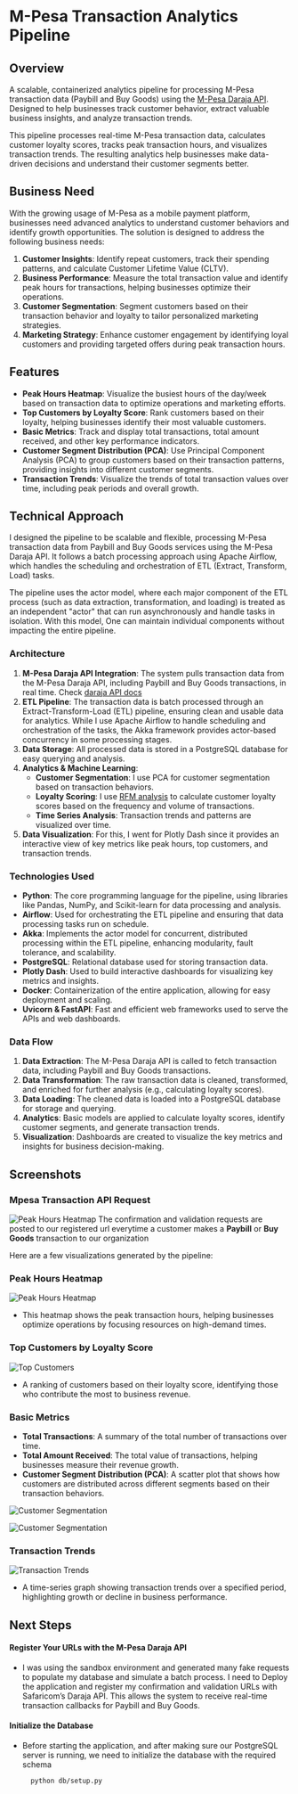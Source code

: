 # M-Pesa Transaction Analytics Pipeline

## Overview

A scalable, containerized analytics pipeline for processing M-Pesa transaction data (Paybill and Buy Goods) using the [M-Pesa Daraja API](https://developer.safaricom.co.ke/APIs/CustomerToBusinessRegisterURL). Designed to help businesses track customer behavior, extract valuable business insights, and analyze transaction trends. 

This pipeline processes real-time M-Pesa transaction data, calculates customer loyalty scores, tracks peak transaction hours, and visualizes transaction trends. The resulting analytics help businesses make data-driven decisions and understand their customer segments better.

## Business Need

With the growing usage of M-Pesa as a mobile payment platform, businesses need advanced analytics to understand customer behaviors and identify growth opportunities. The solution is designed to address the following business needs:

1. **Customer Insights**: Identify repeat customers, track their spending patterns, and calculate Customer Lifetime Value (CLTV).
2. **Business Performance**: Measure the total transaction value and identify peak hours for transactions, helping businesses optimize their operations.
3. **Customer Segmentation**: Segment customers based on their transaction behavior and loyalty to tailor personalized marketing strategies.
4. **Marketing Strategy**: Enhance customer engagement by identifying loyal customers and providing targeted offers during peak transaction hours.

## Features

- **Peak Hours Heatmap**: Visualize the busiest hours of the day/week based on transaction data to optimize operations and marketing efforts.
- **Top Customers by Loyalty Score**: Rank customers based on their loyalty, helping businesses identify their most valuable customers.
- **Basic Metrics**: Track and display total transactions, total amount received, and other key performance indicators.
- **Customer Segment Distribution (PCA)**: Use Principal Component Analysis (PCA) to group customers based on their transaction patterns, providing insights into different customer segments.
- **Transaction Trends**: Visualize the trends of total transaction values over time, including peak periods and overall growth.

## Technical Approach

I designed the pipeline to be scalable and flexible, processing M-Pesa transaction data from Paybill and Buy Goods services using the M-Pesa Daraja API. It follows a batch processing approach using Apache Airflow, which handles the scheduling and orchestration of ETL (Extract, Transform, Load) tasks.

The pipeline uses the actor model, where each major component of the ETL process (such as data extraction, transformation, and loading) is treated as an independent "actor" that can run asynchronously and handle tasks in isolation. With this model, One can maintain individual components without impacting the entire pipeline.

### Architecture

1. **M-Pesa Daraja API Integration**: The system pulls transaction data from the M-Pesa Daraja API, including Paybill and Buy Goods transactions, in real time. Check [daraja API docs](https://developer.safaricom.co.ke/APIs/CustomerToBusinessRegisterURL)
2. **ETL Pipeline**: The transaction data is batch processed through an Extract-Transform-Load (ETL) pipeline, ensuring clean and usable data for analytics. While I use Apache Airflow to handle scheduling and orchestration of the tasks, the Akka framework provides actor-based concurrency in some processing stages.
3. **Data Storage**: All processed data is stored in a PostgreSQL database for easy querying and analysis.
4. **Analytics & Machine Learning**:
   - **Customer Segmentation**: I use PCA for customer segmentation based on transaction behaviors.
   - **Loyalty Scoring**: I use [RFM analysis](https://mailchimp.com/resources/rfm-analysis/) to calculate customer loyalty scores based on the frequency and volume of transactions.
   - **Time Series Analysis**: Transaction trends and patterns are visualized over time.
5. **Data Visualization**: For this, I went for Plotly Dash since it provides an interactive view of key metrics like peak hours, top customers, and transaction trends.

### Technologies Used

- **Python**: The core programming language for the pipeline, using libraries like Pandas, NumPy, and Scikit-learn for data processing and analysis.
- **Airflow**: Used for orchestrating the ETL pipeline and ensuring that data processing tasks run on schedule.
- **Akka**: Implements the actor model for concurrent, distributed processing within the ETL pipeline, enhancing modularity, fault tolerance, and scalability.
- **PostgreSQL**: Relational database used for storing transaction data.
- **Plotly Dash**: Used to build interactive dashboards for visualizing key metrics and insights.
- **Docker**: Containerization of the entire application, allowing for easy deployment and scaling.
- **Uvicorn & FastAPI**: Fast and efficient web frameworks used to serve the APIs and web dashboards.

### Data Flow

1. **Data Extraction**: The M-Pesa Daraja API is called to fetch transaction data, including Paybill and Buy Goods transactions.
2. **Data Transformation**: The raw transaction data is cleaned, transformed, and enriched for further analysis (e.g., calculating loyalty scores).
3. **Data Loading**: The cleaned data is loaded into a PostgreSQL database for storage and querying.
4. **Analytics**: Basic models are applied to calculate loyalty scores, identify customer segments, and generate transaction trends.
5. **Visualization**: Dashboards are created to visualize the key metrics and insights for business decision-making.

## Screenshots

### Mpesa Transaction API Request
![Peak Hours Heatmap](./dashboard/screenshots/mpesa_transaction_api_request.png)
The confirmation and validation requests are posted to our registered url everytime a customer makes a **Paybill** or **Buy Goods** transaction to our organization

Here are a few visualizations generated by the pipeline:

### Peak Hours Heatmap
![Peak Hours Heatmap](./dashboard/screenshots/peak_hours_heatmap.png)
- This heatmap shows the peak transaction hours, helping businesses optimize operations by focusing resources on high-demand times.

### Top Customers by Loyalty Score
![Top Customers](./dashboard/screenshots/top_customers_loyalty.png)
- A ranking of customers based on their loyalty score, identifying those who contribute the most to business revenue.

### Basic Metrics
- **Total Transactions**: A summary of the total number of transactions over time.
- **Total Amount Received**: The total value of transactions, helping businesses measure their revenue growth.
- **Customer Segment Distribution (PCA)**: A scatter plot that shows how customers are distributed across different segments based on their transaction behaviors.


![Customer Segmentation](./dashboard/screenshots/basic_metrics.png)

![Customer Segmentation](./dashboard/screenshots/customer_segmentation.png)

### Transaction Trends
![Transaction Trends](./dashboard/screenshots/transaction_trends.png)                                                                                                                      
- A time-series graph showing transaction trends over a specified period, highlighting growth or decline in business performance.


## Next Steps
#### Register Your URLs with the M-Pesa Daraja API
- I was using the sandbox environment and generated many fake requests to populate my database and simulate a batch process. I need to Deploy the application and register my confirmation and validation URLs with Safaricom’s Daraja API. This allows the system to receive real-time transaction callbacks for Paybill and Buy Goods.

#### Initialize the Database
- Before starting the application, and after making sure our PostgreSQL server is running, we need to initialize the database with the required schema

        python db/setup.py     